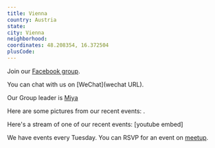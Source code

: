 ```yaml
---
title: Vienna
country: Austria
state: 
city: Vienna
neighborhood: 
coordinates: 48.208354, 16.372504
plusCode:
---
```

Join our [Facebook group](https://www.facebook.com/groups/free.code.camp.vienna.austria).

You can chat with us on [WeChat](wechat URL).

Our Group leader is [Miya](freecodecamp.org/miya)

Here are some pictures from our recent events:
![]().

Here's a stream of one of our recent events:
[youtube embed]

We have events every Tuesday. You can RSVP for an event on [meetup](meetupurl).
